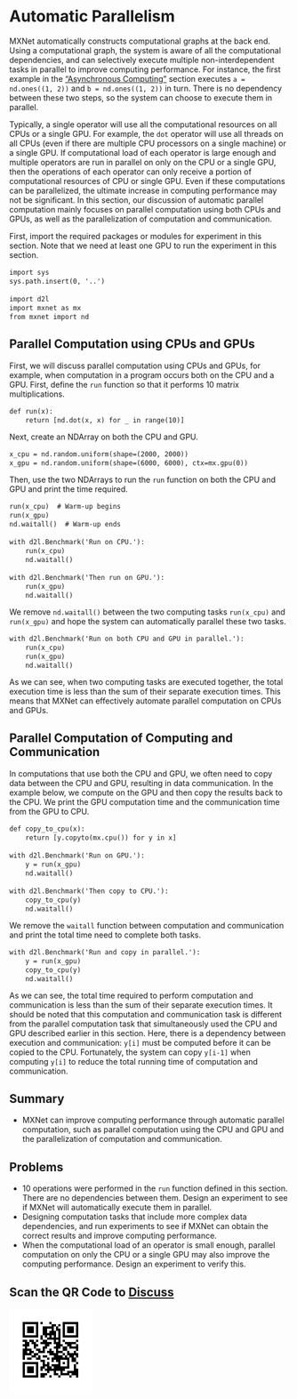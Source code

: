 # Automatic Parallelism

MXNet automatically constructs computational graphs at the back end. Using a computational graph, the system is aware of all the computational dependencies, and can selectively execute multiple non-interdependent tasks in parallel to improve computing performance. For instance, the first example in the [“Asynchronous Computing”](async-computation.md) section executes `a = nd.ones((1, 2))` and `b = nd.ones((1, 2))` in turn. There is no dependency between these two steps, so the system can choose to execute them in parallel.

Typically, a single operator will use all the computational resources on all CPUs or a single GPU. For example, the `dot` operator will use all threads on all CPUs (even if there are multiple CPU processors on a single machine) or a single GPU. If computational load of each operator is large enough and multiple operators are run in parallel on only on the CPU or a single GPU, then the operations of each operator can only receive a portion of computational resources of CPU or single GPU. Even if these computations can be parallelized, the ultimate increase in computing performance may not be significant. In this section, our discussion of automatic parallel computation mainly focuses on parallel computation using both CPUs and GPUs, as well as the parallelization of computation and communication.

First, import the required packages or modules for experiment in this section. Note that we need at least one GPU to run the experiment in this section.

```{.python .input}
import sys
sys.path.insert(0, '..')

import d2l
import mxnet as mx
from mxnet import nd
```

## Parallel Computation using CPUs and GPUs

First, we will discuss parallel computation using CPUs and GPUs, for example, when computation in a program occurs both on the CPU and a GPU. First, define the `run` function so that it performs 10 matrix multiplications.

```{.python .input}
def run(x):
    return [nd.dot(x, x) for _ in range(10)]
```

Next, create an NDArray on both the CPU and GPU.

```{.python .input}
x_cpu = nd.random.uniform(shape=(2000, 2000))
x_gpu = nd.random.uniform(shape=(6000, 6000), ctx=mx.gpu(0))
```

Then, use the two NDArrays to run the `run` function on both the CPU and GPU and print the time required.

```{.python .input}
run(x_cpu)  # Warm-up begins
run(x_gpu)
nd.waitall()  # Warm-up ends

with d2l.Benchmark('Run on CPU.'):
    run(x_cpu)
    nd.waitall()

with d2l.Benchmark('Then run on GPU.'):
    run(x_gpu)
    nd.waitall()
```

We remove `nd.waitall()` between the two computing tasks `run(x_cpu)` and `run(x_gpu)` and hope the system can automatically parallel these two tasks.

```{.python .input}
with d2l.Benchmark('Run on both CPU and GPU in parallel.'):
    run(x_cpu)
    run(x_gpu)
    nd.waitall()
```

As we can see, when two computing tasks are executed together, the total execution time is less than the sum of their separate execution times. This means that MXNet can effectively automate parallel computation on CPUs and GPUs.


## Parallel Computation of Computing and Communication

In computations that use both the CPU and GPU, we often need to copy data between the CPU and GPU, resulting in data communication. In the example below, we compute on the GPU and then copy the results back to the CPU. We print the GPU computation time and the communication time from the GPU to CPU.

```{.python .input}
def copy_to_cpu(x):
    return [y.copyto(mx.cpu()) for y in x]

with d2l.Benchmark('Run on GPU.'):
    y = run(x_gpu)
    nd.waitall()

with d2l.Benchmark('Then copy to CPU.'):
    copy_to_cpu(y)
    nd.waitall()
```

We remove the `waitall` function between computation and communication and print the total time need to complete both tasks.

```{.python .input}
with d2l.Benchmark('Run and copy in parallel.'):
    y = run(x_gpu)
    copy_to_cpu(y)
    nd.waitall()
```

As we can see, the total time required to perform computation and communication is less than the sum of their separate execution times. It should be noted that this computation and communication task is different from the parallel computation task that simultaneously used the CPU and GPU described earlier in this section. Here, there is a dependency between execution and communication: `y[i]` must be computed before it can be copied to the CPU. Fortunately, the system can copy `y[i-1]` when computing `y[i]` to reduce the total running time of computation and communication.

## Summary

* MXNet can improve computing performance through automatic parallel computation, such as parallel computation using the CPU and GPU and the parallelization of computation and communication.


## Problems

* 10 operations were performed in the `run` function defined in this section. There are no dependencies between them. Design an experiment to see if MXNet will automatically execute them in parallel.
* Designing computation tasks that include more complex data dependencies, and run experiments to see if MXNet can obtain the correct results and improve computing performance.
* When the computational load of an operator is small enough, parallel computation on only the CPU or a single GPU may also improve the computing performance. Design an experiment to verify this.

## Scan the QR Code to [Discuss](https://discuss.mxnet.io/t/2382)

![](../img/qr_auto-parallelism.svg)
